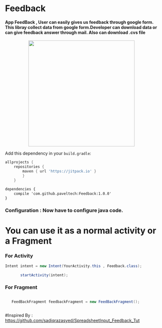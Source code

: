 # Feedback
<h4> App FeedBack , User can easily gives us feedback through google form. This libray collect data from google form.Developer can
download data or can give feedback answer through mail. Also can download .cvs file</h4>


<p align="center">
  <img src="https://raw.githubusercontent.com/paveltech/Feedback/master/device-2018-01-15-002425.png" width="350"/>
</p>

Add this dependency in your `build.gradle`: 

```groovy
allprojects {
	repositories {
		maven { url 'https://jitpack.io' }
		}
	}
```

```xml
dependencies {
    compile 'com.github.paveltech:Feedback:1.0.0'
}
```

### Configuration : Now have to configure java code.

# You can use it as a normal activity or a Fragment 
 ### For Activity 
 
 ```java
 Intent intent = new Intent(YourActivity.this , Feedback.class);
       
        startActivity(intent);
```

### For Fragment 

```java

   FeedBackFragment feedbackFragment = new FeedBackFragment();
        
```	

#Inspired By : https://github.com/sadiqrazasyed/SpreadsheetInput_Feedback_Tut

